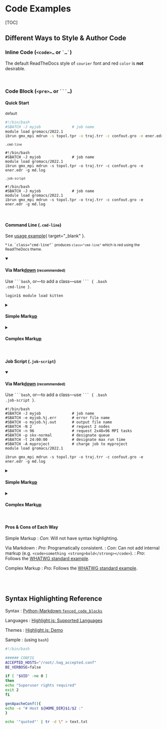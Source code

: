 # Code Examples

[TOC]

<style>:is(h1, h2, h4, h4, h5, h6) > b { text-decoration: underline; font-weight: inherit; }</style>

## Different Ways to Style & Author Code

### Inline Code (`<code>…` or <code>&#96;…&#96;</code>)

The default ReadTheDocs style of `courier` font and red `color` is **not** desirable.

<br />

### Code Block (`<pre>…` or <code>&#96;&#96;&#96;…</code>)

#### Quick Start

<style>
/* To remove space between labels and code blocks */
/* TODO: Evaluate wheteher to make this reusable */
p:has(small) + pre {
    margin-top: calc( -1 * var(--global-space--p-buffer-below));
}
</style>

<small>default</small>

```bash
#!/bin/bash
#SBATCH -J myjob              # job name
module load gromacs/2022.1
ibrun gmx_mpi mdrun -s topol.tpr -o traj.trr -c confout.gro -e ener.edr -g md.log
```

<small>`.cmd-line`</small>

``` { .bash .cmd-line }
#!/bin/bash
#SBATCH -J myjob              # job name
module load gromacs/2022.1
ibrun gmx_mpi mdrun -s topol.tpr -o traj.trr -c confout.gro -e ener.edr -g md.log
```

<small>`.job-script`</small>

``` { .bash .job-script }
#!/bin/bash
#SBATCH -J myjob              # job name
module load gromacs/2022.1
ibrun gmx_mpi mdrun -s topol.tpr -o traj.trr -c confout.gro -e ener.edr -g md.log
```

<br />

#### Command Line (`.cmd-line`)

See [usage example](https://portal.tacc.utexas.edu/user-guides/stampede2#using-modules){ target="_blank" }.

<small>* I.e. <samp>&#96;class="cmd-line"&#96;</samp> produces `class="cmd-line"` which is red using the ReadTheDocs theme.</small>

<details open><summary><h4>Via Mark<b>down</b> <small>(recommended)</small></h4></summary>

Use <code>&#96;&#96;&#96;bash</code>, or—to add a class—use <code>&#96;&#96;&#96; { .bash .cmd-line }</code>.

``` { .ruby .cmd-line }
login1$ module load kitten
```

</details>
<details><summary><h4 class="understate">Simple Mark<b>up</b></h4></summary>

<pre class="cmd-line">login1$ <strong>module load kitten</strong></pre>

</details>
<details><summary><h4 class="understate">Complex Mark<b>up</b></h4></summary>

<pre class="cmd-line"><code class="language-bash hljs">login1$ <strong>module load kitten</strong></code></pre>

</details>

<br />

#### Job Script (`.job-script`)

<details open><summary><h4>Via Mark<b>down</b> <small>(recommended)</small></h4></summary>

Use <code>&#96;&#96;&#96;bash</code>, or—to add a class—use <code>&#96;&#96;&#96; { .bash .job-script }</code>.

``` { .bash .job-script }
#!/bin/bash
#SBATCH -J myjob              # job name
#SBATCH -e myjob.%j.err       # error file name
#SBATCH -o myjob.%j.out       # output file name
#SBATCH -N 2                  # request 2 nodes
#SBATCH -n 96                 # request 2x48=96 MPI tasks
#SBATCH -p skx-normal         # designate queue
#SBATCH -t 24:00:00           # designate max run time
#SBATCH -A myproject          # charge job to myproject
module load gromacs/2022.1

ibrun gmx_mpi mdrun -s topol.tpr -o traj.trr -c confout.gro -e ener.edr -g md.log
```

</details>
<details><summary><h4 class="understate">Simple Mark<b>up</b></h4></summary>

<pre class="job-script">
#!/bin/bash
#SBATCH -J myjob              # job name
#SBATCH -e myjob.%j.err       # error file name
#SBATCH -o myjob.%j.out       # output file name
#SBATCH -N 2                  # request 2 nodes
#SBATCH -n 96                 # request 2x48=96 MPI tasks
#SBATCH -p skx-normal         # designate queue
#SBATCH -t 24:00:00           # designate max run time
#SBATCH -A myproject          # charge job to myproject
module load gromacs/2022.1

ibrun gmx_mpi mdrun -s topol.tpr -o traj.trr -c confout.gro -e ener.edr -g md.log</pre>

</details>
<details><summary><h4 class="understate">Complex Mark<b>up</b></h4></summary>

<pre class="job-script">
<code class="language-bash hljs">
#!/bin/bash
#SBATCH -J myjob              # job name
#SBATCH -e myjob.%j.err       # error file name
#SBATCH -o myjob.%j.out       # output file name
#SBATCH -N 2                  # request 2 nodes
#SBATCH -n 96                 # request 2x48=96 MPI tasks
#SBATCH -p skx-normal         # designate queue
#SBATCH -t 24:00:00           # designate max run time
#SBATCH -A myproject          # charge job to myproject
module load gromacs/2022.1

ibrun gmx_mpi mdrun -s topol.tpr -o traj.trr -c confout.gro -e ener.edr -g md.log</code></pre>

</details>

<br />

#### Pros & Cons of Each Way

Simple Markup
:   _Con_: Will not have syntax highlighting.

Via Markdown
:   _Pro_: Programatically consistent.
:   _Con_: Can not add internal markup (e.g. `<code>something <strong>bold</strong></code>`).
:   _Pro_: Follows the [WHATWG standard example](https://html.spec.whatwg.org/multipage/text-level-semantics.html#the-code-element).

Complex Markup
:   _Pro_: Follows the [WHATWG standard example](https://html.spec.whatwg.org/multipage/text-level-semantics.html#the-code-element).

<br />
<br />

## Syntax Highlighting Reference

Syntax
:  [Python-Markdown `fenced_code_blocks`](https://python-markdown.github.io/extensions/fenced_code_blocks)

Languages
:  [Highlight.js: Supported Languages](https://github.com/highlightjs/highlight.js/blob/main/SUPPORTED_LANGUAGES.md#supported-languages)

Themes
:  [Highlight.js: Demo](https://highlightjs.org/static/demo/)

Sample
:  (using `bash`)

```bash
#!/bin/bash

###### CONFIG
ACCEPTED_HOSTS="/root/.hag_accepted.conf"
BE_VERBOSE=false

if [ "$UID" -ne 0 ]
then
echo "Superuser rights required"
exit 2
fi

genApacheConf(){
echo -e "# Host ${HOME_DIR}$1/$2 :"
}

echo '"quoted"' | tr -d \" > text.txt
```

